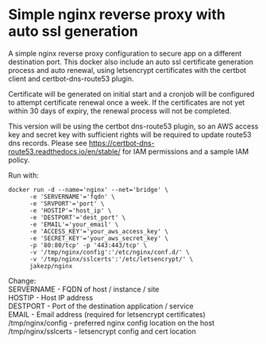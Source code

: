 # Simple nginx reverse proxy with auto ssl generation

A simple nginx reverse proxy configuration to secure app on a different destination port. This docker also include an auto ssl certificate generation process and auto renewal, using letsencrypt certificates with the certbot client and certbot-dns-route53 plugin.

Certificate will be generated on initial start and a cronjob will be configured to attempt certificate renewal once a week. If the certificates are not yet within 30 days of expiry, the renewal process will not be completed.

This version will be using the certbot dns-route53 plugin, so an AWS access key and secret key with sufficient rights will be required to update route53 dns records. Please see https://certbot-dns-route53.readthedocs.io/en/stable/ for IAM permissions and a sample IAM policy.

Run with:
```
docker run -d --name='nginx' --net='bridge' \
      -e 'SERVERNAME'='fqdn' \
      -e 'SRVPORT'='port' \
      -e 'HOSTIP'='host_ip' \
      -e 'DESTPORT'='dest_port' \
      -e 'EMAIL'='your_email' \
      -e 'ACCESS_KEY'='your_aws_access_key' \
      -e 'SECRET_KEY'='your_aws_secret_key' \
      -p '80:80/tcp' -p '443:443/tcp' \
      -v '/tmp/nginx/config':'/etc/nginx/conf.d/' \
      -v '/tmp/nginx/sslcerts':'/etc/letsencrypt/' \
      jakezp/nginx
```

Change:<br>
SERVERNAME - FQDN of host / instance / site<br>
HOSTIP - Host IP address<br>
DESTPORT - Port of the destination application / service<br>
EMAIL - Email address (required for letsencrypt certificates)<br>
/tmp/nginx/config - preferred nginx config location on the host<br>
/tmp/nginx/sslcerts - letsencrypt config and cert location
